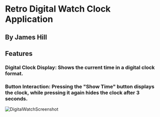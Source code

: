 # Retro Digital Watch Clock Application
## By James Hill
## Features
### Digital Clock Display: Shows the current time in a digital clock format.
### Button Interaction: Pressing the "Show Time" button displays the clock, while pressing it again hides the clock after 3 seconds.
![DigitalWatchScreenshot](https://user-images.githubusercontent.com/60713038/204062587-60fdd911-c844-4f50-95fa-1a5287b8a70e.png)
